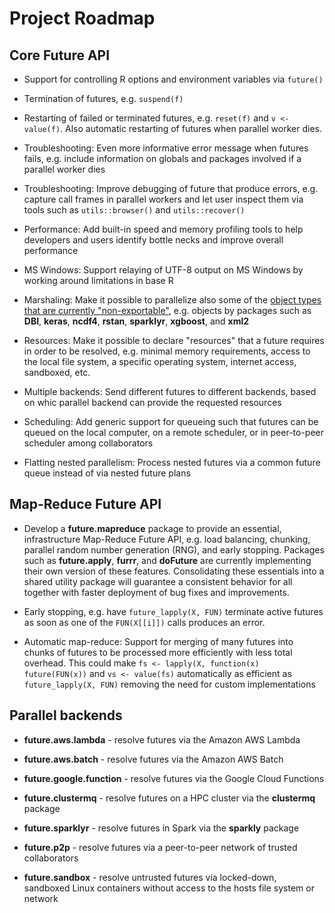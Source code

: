 # Project Roadmap

## Core Future API

* Support for controlling R options and environment variables via `future()`

* Termination of futures, e.g. `suspend(f)`

* Restarting of failed or terminated futures, e.g. `reset(f)` and `v <- value(f)`.  Also automatic restarting of futures when parallel worker dies.

* Troubleshooting: Even more informative error message when futures fails, e.g. include information on globals and packages involved if a parallel worker dies

* Troubleshooting: Improve debugging of future that produce errors, e.g. capture call frames in parallel workers and let user inspect them via tools such as `utils::browser()` and `utils::recover()`

* Performance: Add built-in speed and memory profiling tools to help developers and users identify bottle necks and improve overall performance

* MS Windows: Support relaying of UTF-8 output on MS Windows by working around limitations in base R

* Marshaling: Make it possible to parallelize also some of the [object types that are currently "non-exportable"](https://future.futureverse.org/articles/future-4-non-exportable-objects.html), e.g. objects by packages such as **DBI**, **keras**, **ncdf4**, **rstan**, **sparklyr**, **xgboost**, and **xml2**

* Resources: Make it possible to declare "resources" that a future requires in order to be resolved, e.g. minimal memory requirements, access to the local file system, a specific operating system, internet access, sandboxed, etc.

* Multiple backends: Send different futures to different backends, based on whic parallel backend can provide the requested resources

* Scheduling: Add generic support for queueing such that futures can be queued on the local computer, on a remote scheduler, or in peer-to-peer scheduler among collaborators

* Flatting nested parallelism: Process nested futures via a common future queue instead of via nested future plans


## Map-Reduce Future API

* Develop a **future.mapreduce** package to provide an essential, infrastructure Map-Reduce Future API, e.g. load balancing, chunking, parallel random number generation (RNG), and early stopping.  Packages such as **future.apply**, **furrr**, and **doFuture** are currently implementing their own version of these features.  Consolidating these essentials into a shared utility package will guarantee a consistent behavior for all together with faster deployment of bug fixes and improvements.

* Early stopping, e.g. have `future_lapply(X, FUN)` terminate active futures as soon as one of the `FUN(X[[i]])` calls produces an error.

* Automatic map-reduce: Support for merging of many futures into chunks of futures to be processed more efficiently with less total overhead. This could make `fs <- lapply(X, function(x) future(FUN(x))` and `vs <- value(fs)` automatically as efficient as `future_lapply(X, FUN)` removing the need for custom implementations



## Parallel backends

* **future.aws.lambda** - resolve futures via the Amazon AWS Lambda

* **future.aws.batch** - resolve futures via the Amazon AWS Batch

* **future.google.function** - resolve futures via the Google Cloud Functions

* **future.clustermq** - resolve futures on a HPC cluster via the **clustermq** package

* **future.sparklyr** - resolve futures in Spark via the **sparkly** package

* **future.p2p** - resolve futures via a peer-to-peer network of trusted collaborators

* **future.sandbox** - resolve untrusted futures via locked-down, sandboxed Linux containers without access to the hosts file system or network





